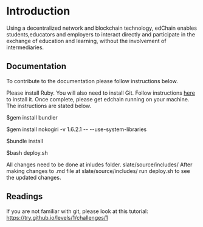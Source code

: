 # Introduction

Using a decentralized network and blockchain technology, edChain enables students,educators and employers to interact directly and participate in the exchange of education and learning, without the involvement of intermediaries.

## Documentation

To contribute to the documentation please follow instructions below.

Please install Ruby. You will also need to install Git. Follow instructions [here](https://git-scm.com/book/en/v2/Getting-Started-Installing-Git) to install it. Once complete, please get edchain running on your machine. The instructions are stated below.

$gem install bundler

$gem install nokogiri -v 1.6.2.1 -- --use-system-libraries

$bundle install

$bash deploy.sh

All changes need to be done at inludes folder. slate/source/includes/
After making changes to .md file at slate/source/includes/ run deploy.sh to see the updated changes.

## Readings
If you are not familiar with git, please look at this tutorial: https://try.github.io/levels/1/challenges/1
